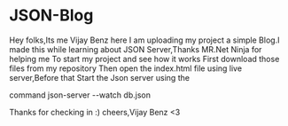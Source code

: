 # JSON-Blog
Hey folks,Its me Vijay Benz here I am uploading my project a simple Blog.I made this while learning about JSON Server,Thanks MR.Net Ninja for helping me
To start my project and see how it works First download those files from my repository
Then open the index.html file using live server,Before that Start the Json server using the 


command json-server --watch db.json

Thanks for checking in :)
cheers,Vijay Benz <3
